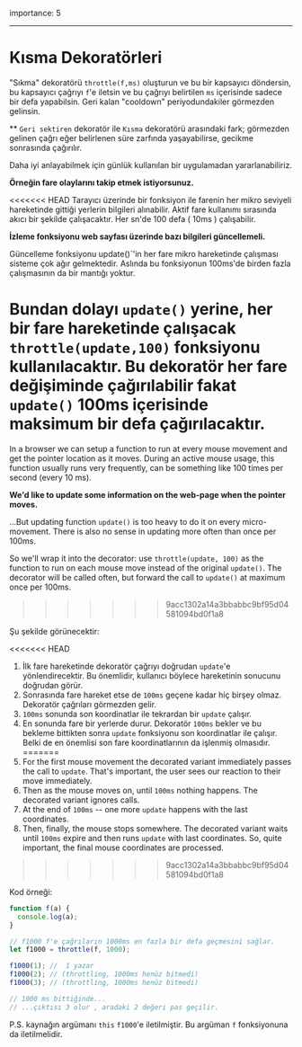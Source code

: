 importance: 5

---

# Kısma Dekoratörleri

"Sıkma" dekoratörü `throttle(f,ms)` oluşturun ve bu bir kapsayıcı döndersin, bu kapsayıcı çağrıyı `f`'e iletsin ve bu çağrıyı belirtilen `ms` içerisinde sadece bir defa yapabilsin. Geri kalan "cooldown" periyodundakiler görmezden gelinsin.

** `Geri sektiren` dekoratör ile `Kısma` dekoratörü arasındaki fark; görmezden gelinen çağrı eğer belirlenen süre zarfında yaşayabilirse, gecikme sonrasında çağırılır.

Daha iyi anlayabilmek için günlük kullanılan bir uygulamadan yararlanabiliriz.

**Örneğin fare olaylarını takip etmek istiyorsunuz.**

<<<<<<< HEAD
Tarayıcı üzerinde bir fonksiyon ile farenin her mikro seviyeli hareketinde gittiği yerlerin bilgileri alınabilir. Aktif fare kullanımı sırasında akıcı bir şekilde çalışacaktır. Her sn'de 100 defa ( 10ms ) çalışabilir.

**İzleme fonksiyonu web sayfası üzerinde bazı bilgileri güncellemeli.**

Güncelleme fonksiyonu update()`'in her fare mikro hareketinde çalışması sisteme çok ağır gelmektedir. Aslında bu fonksiyonun 100ms'de birden fazla çalışmasının da bir mantığı yoktur.

Bundan dolayı `update()` yerine, her bir fare hareketinde çalışacak `throttle(update,100)` fonksiyonu kullanılacaktır. Bu dekoratör her fare değişiminde çağırılabilir fakat `update()` 100ms içerisinde maksimum bir defa çağırılacaktır.
=======
In a browser we can setup a function to run at every mouse movement and get the pointer location as it moves. During an active mouse usage, this function usually runs very frequently, can be something like 100 times per second (every 10 ms).

**We'd like to update some information on the web-page when the pointer moves.**

...But updating function `update()` is too heavy to do it on every micro-movement. There is also no sense in updating more often than once per 100ms.

So we'll wrap it into the decorator: use `throttle(update, 100)` as the function to run on each mouse move instead of the original `update()`. The decorator will be called often, but forward the call to `update()` at maximum once per 100ms.
>>>>>>> 9acc1302a14a3bbabbc9bf95d04581094bd0f1a8

Şu şekilde görünecektir:

<<<<<<< HEAD
1. İlk fare hareketinde dekoratör çağrıyı doğrudan `update`'e yönlendirecektir. Bu önemlidir, kullanıcı böylece hareketinin sonucunu doğrudan görür.
2. Sonrasında fare hareket etse de `100ms` geçene kadar hiç birşey olmaz. Dekoratör çağrıları görmezden gelir.
3. `100ms` sonunda son koordinatlar ile tekrardan bir `update` çalışır.
4. En sonunda fare bir yerlerde durur. Dekoratör `100ms` bekler ve bu bekleme bittikten sonra `update` fonksiyonu son koordinatlar ile çalışır. Belki de en önemlisi son fare koordinatlarının da işlenmiş olmasıdır.
=======
1. For the first mouse movement the decorated variant immediately passes the call to `update`. That's important, the user sees our reaction to their move immediately.
2. Then as the mouse moves on, until `100ms` nothing happens. The decorated variant ignores calls.
3. At the end of `100ms` -- one more `update` happens with the last coordinates.
4. Then, finally, the mouse stops somewhere. The decorated variant waits until `100ms` expire and then runs `update` with last coordinates. So, quite important, the final mouse coordinates are processed.
>>>>>>> 9acc1302a14a3bbabbc9bf95d04581094bd0f1a8

Kod örneği:

```js
function f(a) {
  console.log(a);
}

// f1000 f'e çağrıların 1000ms en fazla bir defa geçmesini sağlar.
let f1000 = throttle(f, 1000);

f1000(1); //  1 yazar
f1000(2); // (throttling, 1000ms henüz bitmedi)
f1000(3); // (throttling, 1000ms henüz bitmedi)

// 1000 ms bittiğinde...
// ...çıktısı 3 olur , aradaki 2 değeri pas geçilir.
```

P.S. kaynağın argümanı `this` `f1000`'e iletilmiştir. Bu argüman `f` fonksiyonuna da iletilmelidir.
